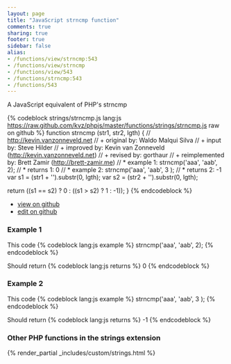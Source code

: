```yaml
---
layout: page
title: "JavaScript strncmp function"
comments: true
sharing: true
footer: true
sidebar: false
alias:
- /functions/view/strncmp:543
- /functions/view/strncmp
- /functions/view/543
- /functions/strncmp:543
- /functions/543
---
```

<!-- Generated by Rakefile:build -->
A JavaScript equivalent of PHP's strncmp

{% codeblock strings/strncmp.js lang:js https://raw.github.com/kvz/phpjs/master/functions/strings/strncmp.js raw on github %}
function strncmp (str1, str2, lgth) {
  // http://kevin.vanzonneveld.net
  // +      original by: Waldo Malqui Silva
  // +         input by: Steve Hilder
  // +      improved by: Kevin van Zonneveld (http://kevin.vanzonneveld.net)
  // +       revised by: gorthaur
  // + reimplemented by: Brett Zamir (http://brett-zamir.me)
  // *     example 1: strncmp('aaa', 'aab', 2);
  // *     returns 1: 0
  // *     example 2: strncmp('aaa', 'aab', 3 );
  // *     returns 2: -1
  var s1 = (str1 + '').substr(0, lgth);
  var s2 = (str2 + '').substr(0, lgth);

  return ((s1 == s2) ? 0 : ((s1 > s2) ? 1 : -1));
}
{% endcodeblock %}

 - [view on github](https://github.com/kvz/phpjs/blob/master/functions/strings/strncmp.js)
 - [edit on github](https://github.com/kvz/phpjs/edit/master/functions/strings/strncmp.js)

### Example 1
This code
{% codeblock lang:js example %}
strncmp('aaa', 'aab', 2);
{% endcodeblock %}

Should return
{% codeblock lang:js returns %}
0
{% endcodeblock %}

### Example 2
This code
{% codeblock lang:js example %}
strncmp('aaa', 'aab', 3 );
{% endcodeblock %}

Should return
{% codeblock lang:js returns %}
-1
{% endcodeblock %}


### Other PHP functions in the strings extension
{% render_partial _includes/custom/strings.html %}
